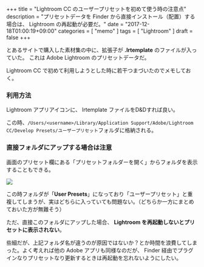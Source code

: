 +++
title = "Lightroom CC のユーザープリセットを初めて使う時の注意点"
description = "プリセットデータを Finder から直接インストール（配置）する場合は、 Lightroom の再起動が必要だ。"
date = "2017-12-18T01:00:19+09:00"
categories = [ "memo" ]
tags = [ "Lightroom" ]
draft = false
+++

とあるサイトで購入した素材集の中に、拡張子が **.lrtemplate** のファイルが入っていた。
これは Adobe Lightroom のプリセットデータだ。

Lightroom CC で初めて利用しようとした時に若干つまづいたのでメモしておく。

### 利用方法

Lightroom アプリアイコンに、 lrtemplate ファイルをD&amp;Dすれば良い。

この時、`/Users/<username>/Library/Application Support/Adobe/Lightroom CC/Develop Presets/ユーザープリセット`フォルダに格納される。

### 直接フォルダにアップする場合は注意

画面のプリセット欄にある「プリセットフォルダーを開く」からフォルダを表示することもできる。

![](/img/lightroom-20171218.jpg "")

この時フォルダが「**User Presets**」になっており「ユーザープリセット」と重複してしまうが、実はどちらに入っていても問題ない。（どちらか一方にまとめておいた方が無難そう）

ただ、直接このフォルダにアップした場合、 **Lightroom を再起動しないとプリセットに表示されない**。

些細だが、上記フォルダ名が違うのが原因ではないか？とか時間を浪費してしまった。よく考えれば他の Adobe アプリも同様なのだが、 Finder 経由でプラグインなりプリセットなり更新するときは再起動を忘れないようにしたい。
